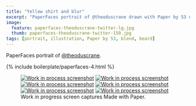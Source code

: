 ```yaml
---
title: "Yellow shirt and blur"
excerpt: "PaperFaces portrait of @theoduscrane drawn with Paper by 53 on an iPad."
image: 
  feature: paperfaces-theoduscrane-twitter-lg.jpg
  thumb: paperfaces-theoduscrane-twitter-150.jpg
tags: [portrait, illustration, Paper by 53, blend, beard]
---
```


PaperFaces portrait of [@theoduscrane](http://twitter.com/theoduscrane).

{% include boilerplate/paperfaces-4.html %}

<figure class="third">
	<a href="{{ site.url }}/images/paperfaces-theoduscrane-process-1-lg.jpg"><img src="{{ site.url }}/images/paperfaces-theoduscrane-process-1-600.jpg" alt="Work in process screenshot"></a>
	<a href="{{ site.url }}/images/paperfaces-theoduscrane-process-2-lg.jpg"><img src="{{ site.url }}/images/paperfaces-theoduscrane-process-2-600.jpg" alt="Work in process screenshot"></a>
	<a href="{{ site.url }}/images/paperfaces-theoduscrane-process-3-lg.jpg"><img src="{{ site.url }}/images/paperfaces-theoduscrane-process-3-600.jpg" alt="Work in process screenshot"></a>
	<a href="{{ site.url }}/images/paperfaces-theoduscrane-process-4-lg.jpg"><img src="{{ site.url }}/images/paperfaces-theoduscrane-process-4-600.jpg" alt="Work in process screenshot"></a>
	<a href="{{ site.url }}/images/paperfaces-theoduscrane-process-5-lg.jpg"><img src="{{ site.url }}/images/paperfaces-theoduscrane-process-5-600.jpg" alt="Work in process screenshot"></a>
	<a href="{{ site.url }}/images/paperfaces-theoduscrane-process-6-lg.jpg"><img src="{{ site.url }}/images/paperfaces-theoduscrane-process-6-600.jpg" alt="Work in process screenshot"></a>
	<figcaption>Work in progress screen captures Made with Paper.</figcaption>
</figure>